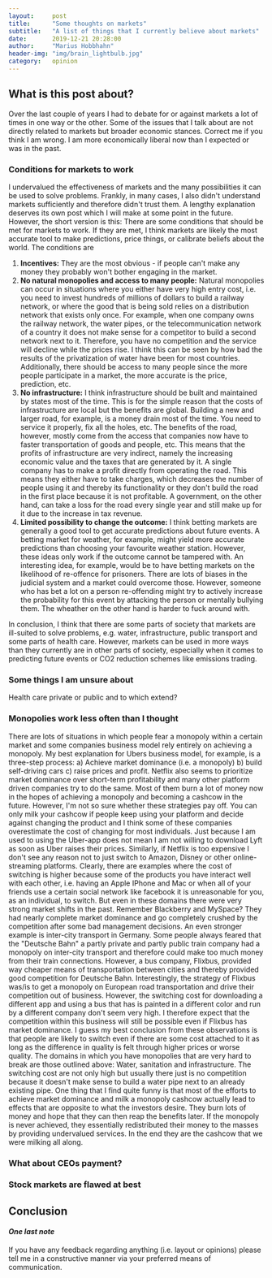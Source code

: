 ```yaml
---
layout:     post
title:      "Some thoughts on markets"
subtitle:   "A list of things that I currently believe about markets"
date:       2019-12-21 20:28:00
author:     "Marius Hobbhahn"
header-img: "img/brain_lightbulb.jpg"
category:   opinion
---
```


## **What is this post about?**

Over the last couple of years I had to debate for or against markets a lot of times in one way or the other. Some of the issues that I talk about are not directly related to markets but broader economic stances. Correct me if you think I am wrong. I am more economically liberal now than I expected or was in the past. 

### Conditions for markets to work

I undervalued the effectiveness of markets and the many possibilities it can be used to solve problems. Frankly, in many cases, I also didn't understand markets sufficiently and therefore didn't trust them. A lengthy explanation deserves its own post which I will make at some point in the future. However, the short version is this: There are some conditions that should be met for markets to work. If they are met, I think markets are likely the most accurate tool to make predictions, price things, or calibrate beliefs about the world. The conditions are
1. **Incentives:** They are the most obvious - if people can't make any money they probably won't bother engaging in the market.
2. **No natural monopolies and access to many people:** Natural monopolies can occur in situations where you either have very high entry cost, i.e. you need to invest hundreds of millions of dollars to build a railway network, or where the good that is being sold relies on a distribution network that exists only once. For example, when one company owns the railway network, the water pipes, or the telecommunication network of a country it does not make sense for a competitor to build a second network next to it. Therefore, you have no competition and the service will decline while the prices rise. I think this can be seen by how bad the results of the privatization of water have been for most countries. Additionally, there should be access to many people since the more people participate in a market, the more accurate is the price, prediction, etc.
3. **No infrastructure:** I think infrastructure should be built and maintained by states most of the time. This is for the simple reason that the costs of infrastructure are local but the benefits are global. Building a new and larger road, for example, is a money drain most of the time. You need to service it properly, fix all the holes, etc. The benefits of the road, however, mostly come from the access that companies now have to faster transportation of goods and people, etc. This means that the profits of infrastructure are very indirect, namely the increasing economic value and the taxes that are generated by it. A single company has to make a profit directly from operating the road. This means they either have to take charges, which decreases the number of people using it and thereby its functionality or they don't build the road in the first place because it is not profitable. A government, on the other hand, can take a loss for the road every single year and still make up for it due to the increase in tax revenue.
4. **Limited possibility to change the outcome:** I think betting markets are generally a good tool to get accurate predictions about future events. A betting market for weather, for example, might yield more accurate predictions than choosing your favourite weather station. However, these ideas only work if the outcome cannot be tampered with. An interesting idea, for example, would be to have betting markets on the likelihood of re-offence for prisoners. There are lots of biases in the judicial system and a market could overcome those. However, someone who has bet a lot on a person re-offending might try to actively increase the probability for this event by attacking the person or mentally bullying them. The wheather on the other hand is harder to fuck around with.

In conclusion, I think that there are some parts of society that markets are ill-suited to solve problems, e.g. water, infrastructure, public transport and some parts of health care. However, markets can be used in more ways than they currently are in other parts of society, especially when it comes to predicting future events or CO2 reduction schemes like emissions trading.

### Some things I am unsure about

Health care private or public and to which extend?

### Monopolies work less often than I thought

There are lots of situations in which people fear a monopoly within a certain market and some companies business model rely entirely on achieving a monopoly. My best explanation for Ubers business model, for example, is a three-step process: a) Achieve market dominance (i.e. a monopoly) b) build self-driving cars c) raise prices and profit. Netflix also seems to prioritize market dominance over short-term profitability and many other platform driven companies try to do the same. Most of them burn a lot of money now in the hopes of achieving a monopoly and becoming a cashcow in the future. However, I'm not so sure whether these strategies pay off. You can only milk your cashcow if people keep using your platform and decide against changing the product and I think some of these companies overestimate the cost of changing for most individuals. Just because I am used to using the Uber-app does not mean I am not willing to download Lyft as soon as Uber raises their prices. Similarly, if Netflix is too expensive I don't see any reason not to just switch to Amazon, Disney or other online-streaming platforms. Clearly, there are examples where the cost of switching is higher because some of the products you have interact well with each other, i.e. having an Apple IPhone and Mac or when all of your friends use a certain social network like facebook it is unreasonable for you, as an individual, to switch. But even in these domains there were very strong market shifts in the past. Remember Blackberry and MySpace? They had nearly complete market dominance and go completely crushed by the competition after some bad management decisions. An even stronger example is inter-city transport in Germany. Some people always feared that the "Deutsche Bahn" a partly private and partly public train company had a monopoly on inter-city transport and therefore could make too much money from their train connections. However, a bus company, Flixbus, provided way cheaper means of transportation between cities and thereby provided good competition for Deutsche Bahn. Interestingly, the strategy of Flixbus was/is to get a monopoly on European road transportation and drive their competition out of business. However, the switching cost for downloading a different app and using a bus that has is painted in a different color and run by a different company don't seem very high. I therefore expect that the competition within this business will still be possible even if Flixbus has market dominance. I guess my best conclusion from these observations is that people are likely to switch even if there are some cost attached to it as long as the difference in quality is felt through higher prices or worse quality. The domains in which you have monopolies that are very hard to break are those outlined above: Water, sanitation and infrastructure. The switching cost are not only high but usually there just is no competition because it doesn't make sense to build a water pipe next to an already existing pipe. One thing that I find quite funny is that most of the efforts to achieve market dominance and milk a monopoly cashcow actually lead to effects that are opposite to what the investors desire. They burn lots of money and hope that they can then reap the benefits later. If the monopoly is never achieved, they essentially redistributed their money to the masses by providing undervalued services. In the end they are the cashcow that we were milking all along. 

### What about CEOs payment?



### Stock markets are flawed at best



## Conclusion



#### ***One last note***

If you have any feedback regarding anything (i.e. layout or opinions) please tell me in a constructive manner via your preferred means of communication.


